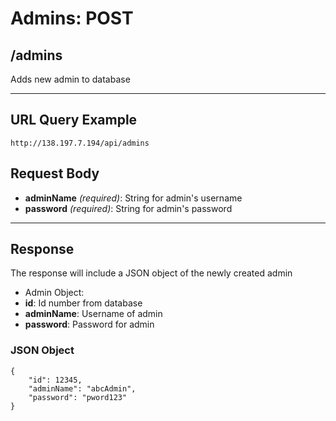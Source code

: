 # Admins: POST

## /admins

Adds new admin to database

---

## URL Query Example

```
http://138.197.7.194/api/admins
```

## Request Body

- **adminName** *(required)*: String for admin's username
- **password** *(required)*: String for admin's password

---

## Response

The response will include a JSON object of the newly created admin

- Admin Object:
 - **id**: Id number from database
 - **adminName**: Username of admin
 - **password**: Password for admin

### JSON Object

```
{
	"id": 12345,
    "adminName": "abcAdmin",
	"password": "pword123"
}
```
